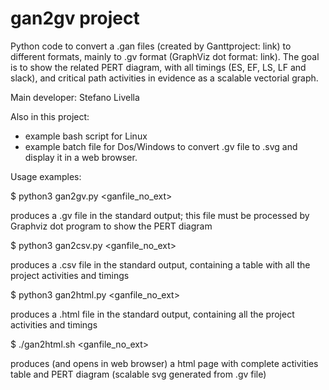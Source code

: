 ﻿# gan2gv project
Python code to convert a .gan files (created by Ganttproject: link)
to different formats, mainly to .gv format (GraphViz dot format: link).
The goal is to show the related PERT diagram, with all timings
(ES, EF, LS, LF and slack), and critical path activities in evidence
as a scalable vectorial graph.

Main developer: Stefano Livella

Also in this project: 
- example bash script for Linux
- example batch file for Dos/Windows
to convert .gv file to .svg and display it in a web browser.

Usage examples:

$ python3 gan2gv.py <ganfile_no_ext>

produces a .gv file in the standard output; this file must be
processed by Graphviz dot program to show the PERT diagram

$ python3 gan2csv.py <ganfile_no_ext>

produces a .csv file in the standard output, containing a table with
all the project activities and timings

$ python3 gan2html.py <ganfile_no_ext>

produces a .html file in the standard output, containing all the project
activities and timings

$ ./gan2html.sh <ganfile_no_ext>

produces (and opens in web browser) a html page with complete activities table
and PERT diagram (scalable svg generated from .gv file)
